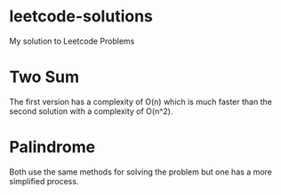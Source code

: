 # leetcode-solutions
My solution to Leetcode Problems

# Two Sum 
The first version has a complexity of O(n) which is much faster than the second solution with a complexity of O(n^2).

# Palindrome
Both use the same methods for solving the problem but one has a more simplified process. 
